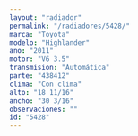 ```yaml
---
layout: "radiador"
permalink: "/radiadores/5428/"
marca: "Toyota"
modelo: "Highlander"
ano: "2011"
motor: "V6 3.5"
transmision: "Automática"
parte: "438412"
clima: "Con clima"
alto: "18 11/16"
ancho: "30 3/16"
observaciones: ""
id: "5428"
---
```


